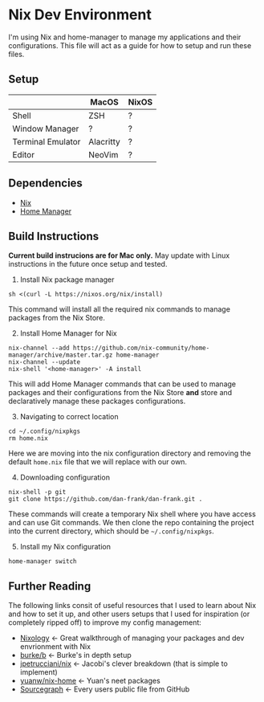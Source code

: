 # Nix Dev Environment

I'm using Nix and home-manager to manage my applications and their configurations.
This file will act as a guide for how to setup and run these files.

## Setup

|                   | MacOS     | NixOS |
| ----------------- | --------- | ----- |
| Shell             | ZSH       | ?     |
| Window Manager    | ?         | ?     |
| Terminal Emulator | Alacritty | ?     |
| Editor            | NeoVim    | ?     |

## Dependencies

- [Nix](https://nixos.org/)
- [Home Manager](https://github.com/nix-community/home-manager)

## Build Instructions


**Current build instrucions are for Mac only.**
May update with Linux instructions in the future once setup and tested.

1. Install Nix package manager

```
sh <(curl -L https://nixos.org/nix/install)
```

This command will install all the required nix commands to manage packages from the Nix Store.

2. Install Home Manager for Nix

```
nix-channel --add https://github.com/nix-community/home-manager/archive/master.tar.gz home-manager
nix-channel --update
nix-shell '<home-manager>' -A install
```

This will add Home Manager commands that can be used to manage packages and their configurations from the Nix Store **and** store and declaratively manage these packages configurations.

3. Navigating to correct location 

```
cd ~/.config/nixpkgs
rm home.nix
```

Here we are moving into the nix configuration directory and removing the default `home.nix` file that we will replace with our own.

4. Downloading configuration

```
nix-shell -p git
git clone https://github.com/dan-frank/dan-frank.git .
```

These commands will create a temporary Nix shell where you have access and can use Git commands.
We then clone the repo containing the project into the current directory, which should be `~/.config/nixpkgs`.

5. Install my Nix configuration

```
home-manager switch
```

## Further Reading

The following links consit of useful resources that I used to learn about Nix and how to set it up, and other users setups that I used for inspiration (or completely ripped off) to improve my config management:

- [Nixology](https://www.youtube.com/playlist?list=PLRGI9KQ3_HP_OFRG6R-p4iFgMSK1t5BHs) <- Great walkthrough of managing your packages and dev envrionment with Nix
- [burke/b](https://github.com/burke/b) <- Burke's in depth setup
- [jpetrucciani/nix](https://github.com/jpetrucciani/nix) <- Jacobi's clever breakdown (that is simple to implement)
- [yuanw/nix-home](https://github.com/yuanw/nix-home) <- Yuan's neet packages
- [Sourcegraph](https://sourcegraph.com/search?q=context:global+lang:nix&patternType=standard&sm=1&groupBy=repo) <- Every users public file from GitHub

